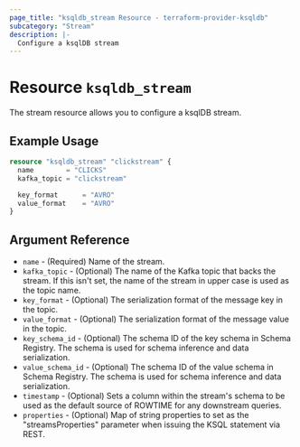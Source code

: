 ```yaml
---
page_title: "ksqldb_stream Resource - terraform-provider-ksqldb"
subcategory: "Stream"
description: |-
  Configure a ksqlDB stream
---
```


# Resource `ksqldb_stream`

The stream resource allows you to configure a ksqlDB stream.

## Example Usage

```terraform
resource "ksqldb_stream" "clickstream" {
  name        = "CLICKS"
  kafka_topic = "clickstream"

  key_format      = "AVRO"
  value_format    = "AVRO"
}
```

## Argument Reference

- `name` - (Required) Name of the stream.
- `kafka_topic` - (Optional) The name of the Kafka topic that backs the stream. If this isn't set, the name of the stream in upper case is used as the topic name.
- `key_format` - (Optional) The serialization format of the message key in the topic.
- `value_format` - (Optional) The serialization format of the message value in the topic.
- `key_schema_id` - (Optional) The schema ID of the key schema in Schema Registry. The schema is used for schema inference and data serialization.
- `value_schema_id` - (Optional) The schema ID of the value schema in Schema Registry. The schema is used for schema inference and data serialization.
- `timestamp` - (Optional) Sets a column within the stream's schema to be used as the default source of ROWTIME for any downstream queries.
- `properties` - (Optional) Map of string properties to set as the "streamsProperties" parameter when issuing the KSQL statement via REST. 